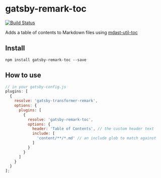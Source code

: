 # gatsby-remark-toc

[![Build Status](https://travis-ci.org/DSchau/gatsby-remark-toc.svg?branch=master)](https://travis-ci.org/DSchau/gatsby-remark-toc)

Adds a table of contents to Markdown files using [mdast-util-toc][mdast-util-toc]

## Install

`npm install gatsby-remark-toc --save`

## How to use

```js
// in your gatsby-config.js
plugins: [
  {
    resolve: 'gatsby-transformer-remark',
    options: {
      plugins: [
        {
          resolve: 'gatsby-remark-toc',
          options: {
            header: 'Table of Contents', // the custom header text
            include: [
              'content/**/*.md' // an include glob to match against
            ]
          }
        }
      ]
    }
  }
];
```

[mdast-util-toc]: https://www.npmjs.com/package/mdast-util-toc
